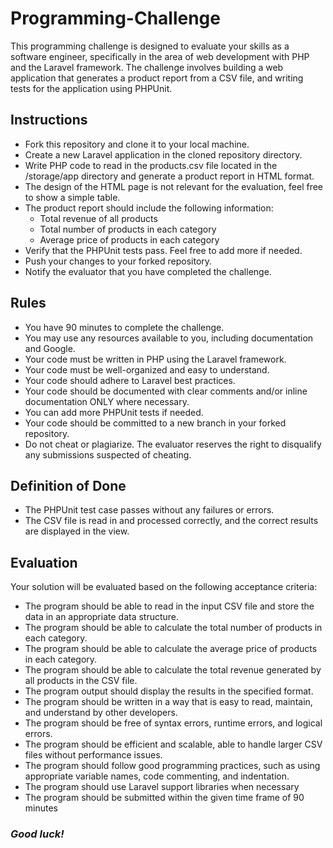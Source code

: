 # Programming-Challenge
This programming challenge is designed to evaluate your skills as a software engineer, specifically in the area of web development with PHP and the Laravel framework. The challenge involves building a web application that generates a product report from a CSV file, and writing tests for the application using PHPUnit.

## Instructions
- Fork this repository and clone it to your local machine.
- Create a new Laravel application in the cloned repository directory.
- Write PHP code to read in the products.csv file located in the /storage/app directory and generate a product report in HTML format.
- The design of the HTML page is not relevant for the evaluation, feel free to show a simple table.
- The product report should include the following information:
  - Total revenue of all products
  - Total number of products in each category
  - Average price of products in each category
- Verify that the PHPUnit tests pass. Feel free to add more if needed.
- Push your changes to your forked repository.
- Notify the evaluator that you have completed the challenge.

## Rules
- You have 90 minutes to complete the challenge.
- You may use any resources available to you, including documentation and Google.
- Your code must be written in PHP using the Laravel framework.
- Your code must be well-organized and easy to understand.
- Your code should adhere to Laravel best practices.
- Your code should be documented with clear comments and/or inline documentation ONLY where necessary.
- You can add more PHPUnit tests if needed.
- Your code should be committed to a new branch in your forked repository.
- Do not cheat or plagiarize. The evaluator reserves the right to disqualify any submissions suspected of cheating.


## Definition of Done
- The PHPUnit test case passes without any failures or errors.
- The CSV file is read in and processed correctly, and the correct results are displayed in the view.

## Evaluation
Your solution will be evaluated based on the following acceptance criteria:

- The program should be able to read in the input CSV file and store the data in an appropriate data structure.
- The program should be able to calculate the total number of products in each category.
- The program should be able to calculate the average price of products in each category.
- The program should be able to calculate the total revenue generated by all products in the CSV file.
- The program output should display the results in the specified format.
- The program should be written in a way that is easy to read, maintain, and understand by other developers.
- The program should be free of syntax errors, runtime errors, and logical errors.
- The program should be efficient and scalable, able to handle larger CSV files without performance issues.
- The program should follow good programming practices, such as using appropriate variable names, code commenting, and indentation.
- The program should use Laravel support libraries when necessary
- The program should be submitted within the given time frame of 90 minutes



### *Good luck!*
